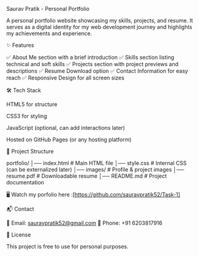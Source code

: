 Saurav Pratik - Personal Portfolio

A personal portfolio website showcasing my skills, projects, and resume. It serves as a digital identity for my web development journey and highlights my achievements and experience.

✨ Features

✅ About Me section with a brief introduction ✅ Skills section listing technical and soft skills ✅ Projects section with project previews and descriptions ✅ Resume Download option ✅ Contact Information for easy reach ✅ Responsive Design for all screen sizes

🛠 Tech Stack

HTML5 for structure

CSS3 for styling

JavaScript (optional, can add interactions later)

Hosted on GitHub Pages (or any hosting platform)

📂 Project Structure

portfolio/ │── index.html # Main HTML file │── style.css # Internal CSS (can be externalized later) │── images/ # Profile & project images │── resume.pdf # Downloadable resume │── README.md # Project documentation

🖥 Watch my porfolio here :[https://github.com/sauravpratik52/Task-1]

📬 Contact

📧 Email: sauravpratik52@gmail.com 📱 Phone: ‪+91 6203817916

📜 License

This project is free to use for personal purposes.

